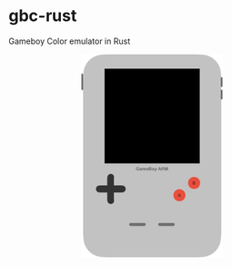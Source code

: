 # gbc-rust
Gameboy Color emulator in Rust

<div align="center">
  <img src="img/gbc.jpg" width=250px alt="GBC"/>
</div>
